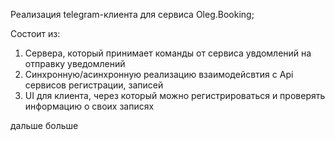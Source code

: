 Реализация telegram-клиента для сервиса Oleg.Booking;

Состоит из:
1) Сервера, который принимает команды от сервиса увдомлений на отправку уведомлений
2) Синхронную/асинхронную реализацию взаимодейсвтия с Api сервисов регистрации, записей
3) UI для клиента, через который можно регистрироваться и проверять информацию о своих записях


дальше больше
